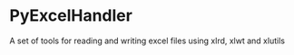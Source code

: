 PyExcelHandler
==============

A set of tools for reading and writing excel files using xlrd, xlwt and xlutils